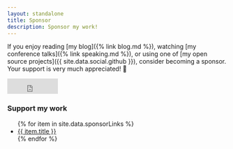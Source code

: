 ```yaml
---
layout: standalone
title: Sponsor
description: Sponsor my work!
---
```


If you enjoy reading [my blog]({% link blog.md %}), watching [my conference talks]({% link speaking.md %}), or using one of [my open source projects]({{ site.data.social.github }}), consider becoming a sponsor. Your support is very much appreciated! &#x1F64C;

<iframe src="https://github.com/sponsors/jessesquires/button"
        class="mb-2"
        title="Sponsor jessesquires"
        height="35"
        width="116"
        style="border: 0;">
</iframe>

### Support my work

<ul class="list-unstyled fs-5 mt-1">
{% for item in site.data.sponsorLinks %}
<li class="my-1">
<i class="bi {{ item.icon }} px-2"></i><a href="{{ item.url }}" class="text-decoration-none">{{ item.title }}</a>
</li>
{% endfor %}
</ul>
